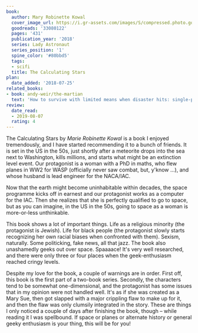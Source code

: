 ```yaml
---
book:
  author: Mary Robinette Kowal
  cover_image_url: https://i.gr-assets.com/images/S/compressed.photo.goodreads.com/books/1539850192l/33080122._SX98_.jpg
  goodreads: '33080122'
  pages: '431'
  publication_year: '2018'
  series: Lady Astronaut
  series_position: '1'
  spine_color: '#80bbd5'
  tags:
  - scifi
  title: The Calculating Stars
plan:
  date_added: '2018-07-25'
related_books:
- book: andy-weir/the-martian
  text: 'How to survive with limited means when disaster hits: single-person edition.'
review:
  date_read:
  - 2019-08-07
  rating: 4
---
```


The Calculating Stars by *Marie Robinette Kowal* is a book I enjoyed tremendously, and I have started recommending it to a bunch of friends. It is set in the US in the 50s, just shortly after a meteorite drops into the sea next to Washington, kills millions, and starts what might be an extinction level event. Our protagonist is a woman with a PhD in maths, who flew planes in WW2 for WASP (officially never saw combat, but, y'know …), and whose husband is lead engineer for the NACA/IAC.

Now that the earth might become uninhabitable within decades, the space programme kicks off in earnest and our protagonist works as a computer for the IAC. Then she realizes that she is perfectly qualified to go to space, but as you can imagine, in the US in the 50s, going to space as a woman is more-or-less unthinkable.

This book shows a lot of important things. Life as a religious minority (the protagonist is Jewish). Life for black people (the protagonist slowly starts recognizing her own racial biases when confronted with them). Sexism, naturally. Some politicking, fake news, all that jazz. The book also unashamedly geeks out over space. Spaaaace! It's very well researched, and there were only three or four places when the geek-enthusiasm reached cringy levels.

Despite my love for the book, a couple of warnings are in order. First off, this book is the first part of a two-book series. Secondly, the characters tend to be somewhat one-dimensional, and the protagonist has some issues that in my opinion were not handled well. It's as if she was created as a Mary Sue, then got slapped with a major crippling flaw to make up for it, and then the flaw was only clumsily integrated in the story. These are things I only noticed a couple of days after finishing the book, though – while reading it I was spellbound. If space or planes or alternate history or general geeky enthusiasm is your thing, this will be for you!
